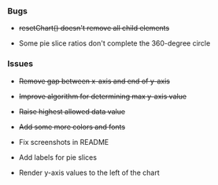 ### Bugs
- ~~resetChart() doesn't remove all child elements~~

- Some pie slice ratios don't complete the 360-degree circle
  
### Issues  
- ~~Remove gap between x-axis and end of y-axis~~
- ~~Improve algorithm for determining max y-axis value~~
- ~~Raise highest allowed data value~~
- ~~Add some more colors and fonts~~

- Fix screenshots in README
- Add labels for pie slices
- Render y-axis values to the left of the chart